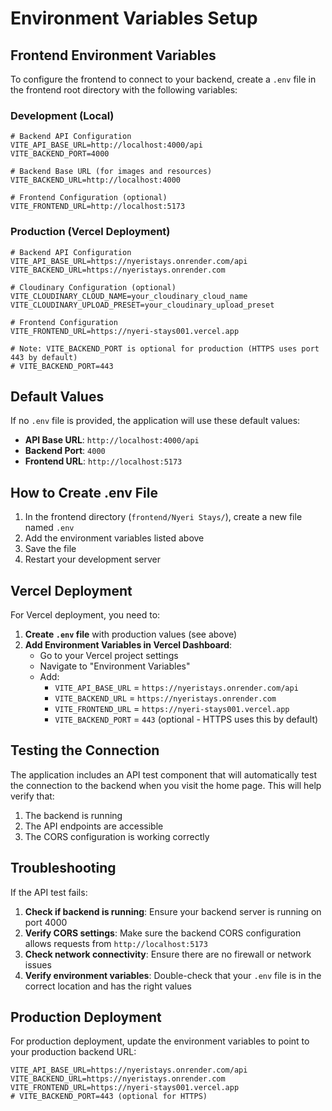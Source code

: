 # Environment Variables Setup

## Frontend Environment Variables

To configure the frontend to connect to your backend, create a `.env` file in the frontend root directory with the following variables:

### Development (Local)
```env
# Backend API Configuration
VITE_API_BASE_URL=http://localhost:4000/api
VITE_BACKEND_PORT=4000

# Backend Base URL (for images and resources)
VITE_BACKEND_URL=http://localhost:4000

# Frontend Configuration (optional)
VITE_FRONTEND_URL=http://localhost:5173
```

### Production (Vercel Deployment)
```env
# Backend API Configuration
VITE_API_BASE_URL=https://nyeristays.onrender.com/api
VITE_BACKEND_URL=https://nyeristays.onrender.com

# Cloudinary Configuration (optional)
VITE_CLOUDINARY_CLOUD_NAME=your_cloudinary_cloud_name
VITE_CLOUDINARY_UPLOAD_PRESET=your_cloudinary_upload_preset

# Frontend Configuration
VITE_FRONTEND_URL=https://nyeri-stays001.vercel.app

# Note: VITE_BACKEND_PORT is optional for production (HTTPS uses port 443 by default)
# VITE_BACKEND_PORT=443
```

## Default Values

If no `.env` file is provided, the application will use these default values:

- **API Base URL**: `http://localhost:4000/api`
- **Backend Port**: `4000`
- **Frontend URL**: `http://localhost:5173`

## How to Create .env File

1. In the frontend directory (`frontend/Nyeri Stays/`), create a new file named `.env`
2. Add the environment variables listed above
3. Save the file
4. Restart your development server

## Vercel Deployment

For Vercel deployment, you need to:

1. **Create `.env` file** with production values (see above)
2. **Add Environment Variables in Vercel Dashboard**:
   - Go to your Vercel project settings
   - Navigate to "Environment Variables"
   - Add:
     - `VITE_API_BASE_URL` = `https://nyeristays.onrender.com/api`
     - `VITE_BACKEND_URL` = `https://nyeristays.onrender.com`
     - `VITE_FRONTEND_URL` = `https://nyeri-stays001.vercel.app`
     - `VITE_BACKEND_PORT` = `443` (optional - HTTPS uses this by default)

## Testing the Connection

The application includes an API test component that will automatically test the connection to the backend when you visit the home page. This will help verify that:

1. The backend is running
2. The API endpoints are accessible
3. The CORS configuration is working correctly

## Troubleshooting

If the API test fails:

1. **Check if backend is running**: Ensure your backend server is running on port 4000
2. **Verify CORS settings**: Make sure the backend CORS configuration allows requests from `http://localhost:5173`
3. **Check network connectivity**: Ensure there are no firewall or network issues
4. **Verify environment variables**: Double-check that your `.env` file is in the correct location and has the right values

## Production Deployment

For production deployment, update the environment variables to point to your production backend URL:

```env
VITE_API_BASE_URL=https://nyeristays.onrender.com/api
VITE_BACKEND_URL=https://nyeristays.onrender.com
VITE_FRONTEND_URL=https://nyeri-stays001.vercel.app
# VITE_BACKEND_PORT=443 (optional for HTTPS)
``` 